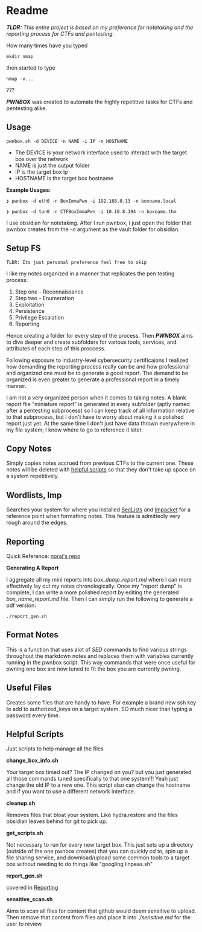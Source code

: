 # Readme

***TLDR:*** *This entire project is based on my preference for notetaking and the reporting process for CTFs and pentesting.*

How many times have you typed

```
mkdir nmap
``` 

then started to type

```
nmap -v...
```

???

***PWNBOX*** was created to automate the highly repetitive tasks for CTFs and pentesting alike. 

## Usage

```
pwnbox.sh -d DEVICE -n NAME -i IP -n HOSTNAME
```

* The DEVICE is your network interface used to interact with the target box over the network 
* NAME is just the output folder
* IP is the target box ip
* HOSTNAME is the target box hostname

**Example Usages:**

```
❯ pwnbox -d eth0 -n BoxImmaPwn -i 192.168.0.13 -n boxname.local
```

```
❯ pwnbox -d tun0 -n CTFBoxImmaPwn -i 10.10.8.194 -n boxname.thm
```

I use obsidian for notetaking. After I run pwnbox, I just open the folder that pwnbox creates from the *-n* argument as the vault folder for obsidian.

## Setup FS

```
TLDR: Its just personal preference feel free to skip
```

I like my notes organized in a manner that replicates the pen testing process:

1. Step one - Reconnaissance
2. Step two - Enumeration
3. Exploitation
4. Persistence
5. Privilege Escalation
6. Reporting

Hence creating a folder for every step of the process. Then ***PWNBOX*** aims to dive deeper and create subfolders for various tools, services, and attributes of each step of this proccess. 

Following exposure to industry-level cybersecurity certificaions I realized how demanding the reporting process really can be and how professional and organized one must be to generate a good report. The demand to be organized is even greater to generate a professional report in a timely manner.

I am not a very organized person when it comes to taking notes. A blank report file "miniature report" is generated in every subfolder (aptly named after a pentesting subprocess) so I can keep track of all information relative to that subprocess, but I don't have to worry about making it a polished report just yet. At the same time I don't just have data thrown everywhere in my file system; I know where to go to reference it later.

## Copy Notes

Simply copies notes accrued from previous CTFs to the current one. These notes will be deleted with [helpful scripts](#helpful-scripts) so that they don't take up space on a system repetitively.

## Wordlists, Imp

Searches your system for where you installed [SecLists](https://github.com/danielmiessler/SecLists.git) and [Impacket](https://github.com/SecureAuthCorp/impacket.git) for a reference point when formatting notes. This feature is admittedly very rough around the edges.

## Reporting

Quick Reference: [noraj's repo](https://github.com/noraj/OSCP-Exam-Report-Template-Markdown)

**Generating A Report**

I aggregate all my mini reports into *box_dump_report.md* where I can more effectively lay out my notes chronologically. Once my "report dump" is complete, I can write a more polished report by editing the generated *box_name_report.md* file. Then I can simply run the following to generate a pdf version:

```
./report_gen.sh
```

## Format Notes

This is a function that uses alot of *SED* commands to find various strings throughout the markdown notes and replaces them with variables currently running in the pwnbox script. This way commands that were once useful for pwning one box are now tuned to fit the box you are currently pwning. 

## Useful Files

Creates some files that are handy to have. For example a brand new ssh key to add to authorized_keys on a target system. SO much nicer than typing a password every time.

## Helpful Scripts 

Just scripts to help manage all the files

**change_box_info.sh**

Your target box timed out? The IP changed on you? but you just generated all those commands tuned specifically to that one system!!! Yeah just change the old IP to a new one. This script also can change the hostname and if you want to use a different network interface.

**cleanup.sh**

Removes files that bloat your system. Like hydra.restore and the files obsidian leaves behind for git to pick up.

**get_scripts.sh**

Not necessary to run for every new target box. This just sets up a directory (outside of the one pwnbox creates) that you can quickly *cd* to, spin up a file sharing service, and download/upload some common tools to a target box without needing to do things like "googling linpeas.sh"

**report_gen.sh**

covered in [Reporting](#reporting)

**sensitive_scan.sh**

Aims to scan all files for content that github would deem sensitive to upload. Then remove that content from files and place it into  *./sensitive.md* for the user to review.